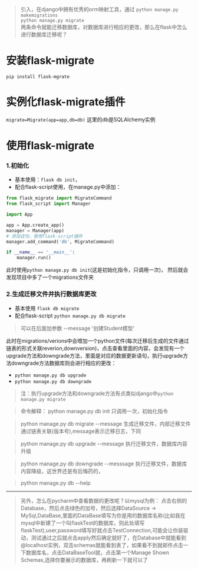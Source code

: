 > 引入，在django中拥有优秀的orm映射工具，通过 
> `python manage.py makemigrations`  
> `python manage.py migrate`  
> 两条命令就能迁移数据库，对数据库进行相应的更改，那么在flask中怎么进行数据库迁移呢？


# 安装flask-migrate
`pip install flask-mgrate`
# 实例化flask-migrate插件
`migrate=Migrate(app=app,db=db)`
这里的db是SQLAlchemy实例
# 使用flask-migrate
### 1.初始化
- 基本使用：`flask db init`，
- 配合flask-script使用，在manage.py中添加：
```python 
from flask_migrate import MigrateCommand
from flask_script import Manager

import App

app = App.create_app()
manager = Manager(app)
# 添加这句，使用flask-script插件
manager.add_command('db', MigrateCommand)

if __name__ == '__main__':
    manager.run()

```
此时使用`python manage.py db init`(这是初始化指令，只调用一次)，
然后就会发现项目中多了一个migrations文件夹
### 2.生成迁移文件并执行数据库更改
- 基本使用 `flask db migrate`
- 配合flask-script `python manage.py db migrate`

> 可以在后面加参数 --message '创建Student模型'  

此时在migrations/verions中会增加一个python文件(每次迁移后生成的文件通过链表的形式关联reverion,downversion)，点击查看里面的内容，会发现有一个upgrade方法和downgrade方法，里面是对应的数据更新语句，执行upgrade方法downgrade方法数据库则会进行相应的更改：
- ```python manage.py db upgrade```
- ```python manage.py db downgrade```
> 注：执行upgrade方法和downgrade方法有点类似django中`python manage.py migrate`  

>命令解释：
>python manage.py db init 只调用一次，初始化指令

> python manage.py db migrate --message 生成迁移文件，内部迁移文件通过链表关联(版本号),message表示迁移日志，下同

> python manage.py db upgrade --message 执行迁移文件，数据库内容升级

> python manage.py db downgrade --messsage 执行迁移文件，数据库内容降级，这世界还是有后悔药的，

> python manage.py db --help

---
> 另外，怎么在pycharm中查看数据的更改呢？以mysql为例：
> 点击右侧的Database，然后点击绿色的加号，然后选择DataSource -> MySql,DataBase,里面的DataBase填写为你是用的数据库名称(比如我在mysql中新建了一个叫flaskTest的数据库，则此处填写flaskTest),user,password填写好就点击TestConnection,可能会让你装驱动，测试通过之后就点击apply然后确定就好了，在Database中就能看到@localhost实例，双击schemas就能看到表了，如果看不到就邮件点击一下数据库名，点击DataBaseTool就，点击第一个Manage Shown Schemas,选择你要展示的数据库，再刷新一下就可以了